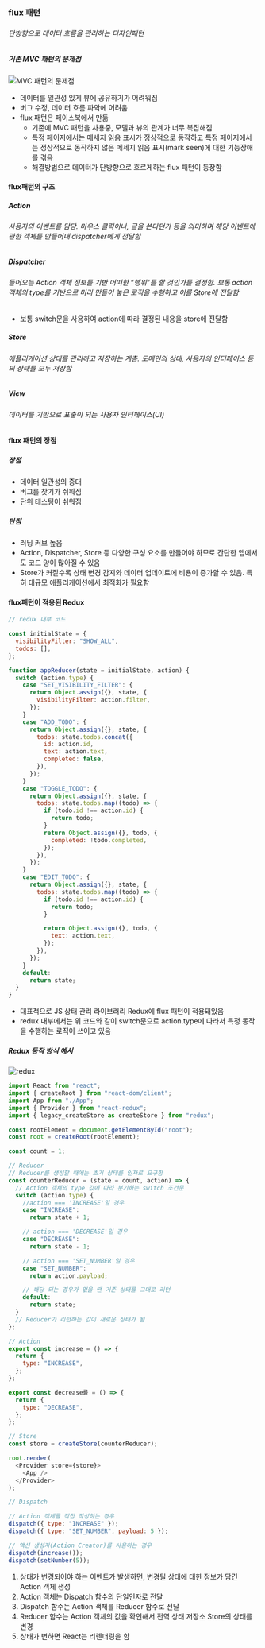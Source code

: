 ### flux 패턴

###### 단방향으로 데이터 흐름을 관리하는 디자인패턴

##### 기존 MVC 패턴의 문제점

![MVC 패턴의 문제점](<스크린샷 2024-12-01 오전 11.44.22.png>)

- 데이터를 일관성 있게 뷰에 공유하기가 어려워짐
- 버그 수정, 데이터 흐름 파악에 어려움
- flux 패턴은 페이스북에서 만듦
  - 기존에 MVC 패턴을 사용중, 모델과 뷰의 관계가 너무 복잡해짐
  - 특정 페이지에서는 메세지 읽음 표시가 정상적으로 동작하고 특정 페이지에서는 정상적으로 동작하지 않은 메세지 읽음 표시(mark seen)에 대한 기능장애를 겪음
  - 해결방법으로 데이터가 단방향으로 흐르게하는 flux 패턴이 등장함

#### flux패턴의 구조

##### Action

###### 사용자의 이벤트를 담당. 마우스 클릭이나, 글을 쓴다던가 등을 의미하며 해당 이벤트에 관한 객체를 만들어내 dispatcher에게 전달함

##### Dispatcher

###### 들어오는 Action 객체 정보를 기반 어떠한 “행위”를 할 것인가를 결정함. 보통 action객체의 type를 기반으로 미리 만들어 놓은 로직을 수행하고 이를 Store에 전달함

- 보통 switch문을 사용하여 action에 따라 결정된 내용을 store에 전달함

##### Store

###### 애플리케이션 상태를 관리하고 저장하는 계층. 도메인의 상태, 사용자의 인터페이스 등의 상태를 모두 저장함

##### View

###### 데이터를 기반으로 표출이 되는 사용자 인터페이스(UI)

#### flux 패턴의 장점

##### 장점

- 데이터 일관성의 증대
- 버그를 찾기가 쉬워짐
- 단위 테스팅이 쉬워짐

##### 단점

- 러닝 커브 높음
- Action, Dispatcher, Store 등 다양한 구성 요소를 만들어야 하므로 간단한 앱에서도 코드 양이 많아질 수 있음
- Store가 커질수록 상태 변경 감지와 데이터 업데이트에 비용이 증가할 수 있음. 특히 대규모 애플리케이션에서 최적화가 필요함

#### flux패턴이 적용된 Redux

```javascript
// redux 내부 코드

const initialState = {
  visibilityFilter: "SHOW_ALL",
  todos: [],
};

function appReducer(state = initialState, action) {
  switch (action.type) {
    case "SET_VISIBILITY_FILTER": {
      return Object.assign({}, state, {
        visibilityFilter: action.filter,
      });
    }
    case "ADD_TODO": {
      return Object.assign({}, state, {
        todos: state.todos.concat({
          id: action.id,
          text: action.text,
          completed: false,
        }),
      });
    }
    case "TOGGLE_TODO": {
      return Object.assign({}, state, {
        todos: state.todos.map((todo) => {
          if (todo.id !== action.id) {
            return todo;
          }
          return Object.assign({}, todo, {
            completed: !todo.completed,
          });
        }),
      });
    }
    case "EDIT_TODO": {
      return Object.assign({}, state, {
        todos: state.todos.map((todo) => {
          if (todo.id !== action.id) {
            return todo;
          }

          return Object.assign({}, todo, {
            text: action.text,
          });
        }),
      });
    }
    default:
      return state;
  }
}
```

- 대표적으로 JS 상태 관리 라이브러리 Redux에 flux 패턴이 적용돼있음
- redux 내부에서는 위 코드와 같이 switch문으로 action.type에 따라서 특정 동작을 수행하는 로직이 쓰이고 있음

##### Redux 동작 방식 예시

![redux](<스크린샷 2024-12-02 오전 10.50.57.png>)

```javascript
import React from "react";
import { createRoot } from "react-dom/client";
import App from "./App";
import { Provider } from "react-redux";
import { legacy_createStore as createStore } from "redux";

const rootElement = document.getElementById("root");
const root = createRoot(rootElement);

const count = 1;

// Reducer
// Reducer를 생성할 때에는 초기 상태를 인자로 요구함
const counterReducer = (state = count, action) => {
  // Action 객체의 type 값에 따라 분기하는 switch 조건문
  switch (action.type) {
    //action === 'INCREASE'일 경우
    case "INCREASE":
      return state + 1;

    // action === 'DECREASE'일 경우
    case "DECREASE":
      return state - 1;

    // action === 'SET_NUMBER'일 경우
    case "SET_NUMBER":
      return action.payload;

    // 해당 되는 경우가 없을 땐 기존 상태를 그대로 리턴
    default:
      return state;
  }
  // Reducer가 리턴하는 값이 새로운 상태가 됨
};

// Action
export const increase = () => {
  return {
    type: "INCREASE",
  };
};

export const decrease를 = () => {
  return {
    type: "DECREASE",
  };
};

// Store
const store = createStore(counterReducer);

root.render(
  <Provider store={store}>
    <App />
  </Provider>
);

// Dispatch

// Action 객체를 직접 작성하는 경우
dispatch({ type: "INCREASE" });
dispatch({ type: "SET_NUMBER", payload: 5 });

// 액션 생성자(Action Creator)를 사용하는 경우
dispatch(increase());
dispatch(setNumber(5));
```

1. 상태가 변경되어야 하는 이벤트가 발생하면, 변경될 상태에 대한 정보가 담긴 Action 객체 생성
2. Action 객체는 Dispatch 함수의 단일인자로 전달
3. Dispatch 함수는 Action 객체를 Reducer 함수로 전달
4. Reducer 함수는 Action 객체의 값을 확인해서 전역 상태 저장소 Store의 상태를 변경
5. 상태가 변하면 React는 리렌더링을 함
